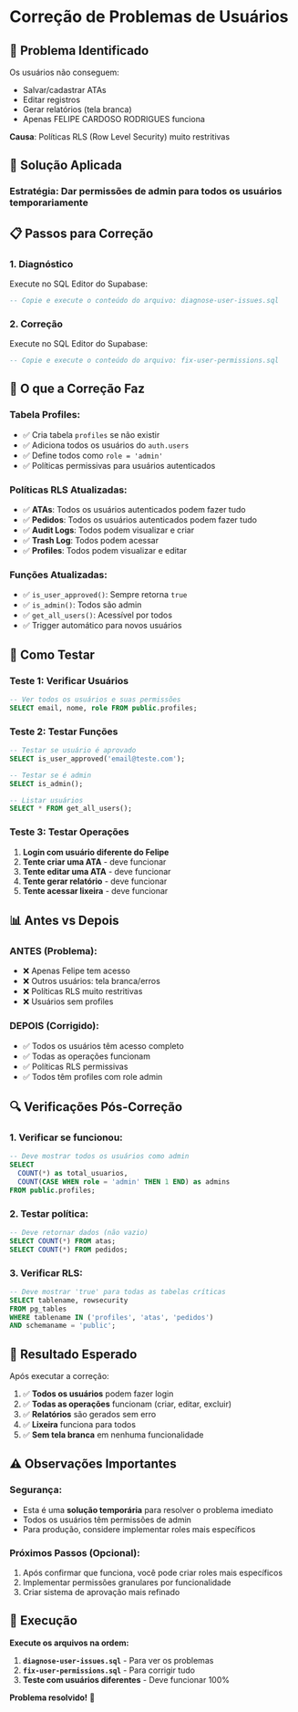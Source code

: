 # Correção de Problemas de Usuários

## 🚨 Problema Identificado

Os usuários não conseguem:
- Salvar/cadastrar ATAs
- Editar registros  
- Gerar relatórios (tela branca)
- Apenas FELIPE CARDOSO RODRIGUES funciona

**Causa**: Políticas RLS (Row Level Security) muito restritivas

## 🔧 Solução Aplicada

### **Estratégia**: Dar permissões de admin para todos os usuários temporariamente

## 📋 Passos para Correção

### **1. Diagnóstico**
Execute no SQL Editor do Supabase:
```sql
-- Copie e execute o conteúdo do arquivo: diagnose-user-issues.sql
```

### **2. Correção**
Execute no SQL Editor do Supabase:
```sql
-- Copie e execute o conteúdo do arquivo: fix-user-permissions.sql
```

## 🎯 O que a Correção Faz

### **Tabela Profiles:**
- ✅ Cria tabela `profiles` se não existir
- ✅ Adiciona todos os usuários do `auth.users`
- ✅ Define todos como `role = 'admin'`
- ✅ Políticas permissivas para usuários autenticados

### **Políticas RLS Atualizadas:**
- ✅ **ATAs**: Todos os usuários autenticados podem fazer tudo
- ✅ **Pedidos**: Todos os usuários autenticados podem fazer tudo  
- ✅ **Audit Logs**: Todos podem visualizar e criar
- ✅ **Trash Log**: Todos podem acessar
- ✅ **Profiles**: Todos podem visualizar e editar

### **Funções Atualizadas:**
- ✅ `is_user_approved()`: Sempre retorna `true`
- ✅ `is_admin()`: Todos são admin
- ✅ `get_all_users()`: Acessível por todos
- ✅ Trigger automático para novos usuários

## 🧪 Como Testar

### **Teste 1: Verificar Usuários**
```sql
-- Ver todos os usuários e suas permissões
SELECT email, nome, role FROM public.profiles;
```

### **Teste 2: Testar Funções**
```sql
-- Testar se usuário é aprovado
SELECT is_user_approved('email@teste.com');

-- Testar se é admin  
SELECT is_admin();

-- Listar usuários
SELECT * FROM get_all_users();
```

### **Teste 3: Testar Operações**
1. **Login com usuário diferente do Felipe**
2. **Tente criar uma ATA** - deve funcionar
3. **Tente editar uma ATA** - deve funcionar
4. **Tente gerar relatório** - deve funcionar
5. **Tente acessar lixeira** - deve funcionar

## 📊 Antes vs Depois

### **ANTES (Problema):**
- ❌ Apenas Felipe tem acesso
- ❌ Outros usuários: tela branca/erros
- ❌ Políticas RLS muito restritivas
- ❌ Usuários sem profiles

### **DEPOIS (Corrigido):**
- ✅ Todos os usuários têm acesso completo
- ✅ Todas as operações funcionam
- ✅ Políticas RLS permissivas
- ✅ Todos têm profiles com role admin

## 🔍 Verificações Pós-Correção

### **1. Verificar se funcionou:**
```sql
-- Deve mostrar todos os usuários como admin
SELECT 
  COUNT(*) as total_usuarios,
  COUNT(CASE WHEN role = 'admin' THEN 1 END) as admins
FROM public.profiles;
```

### **2. Testar política:**
```sql
-- Deve retornar dados (não vazio)
SELECT COUNT(*) FROM atas;
SELECT COUNT(*) FROM pedidos;
```

### **3. Verificar RLS:**
```sql
-- Deve mostrar 'true' para todas as tabelas críticas
SELECT tablename, rowsecurity 
FROM pg_tables 
WHERE tablename IN ('profiles', 'atas', 'pedidos') 
AND schemaname = 'public';
```

## 🚀 Resultado Esperado

Após executar a correção:

1. ✅ **Todos os usuários** podem fazer login
2. ✅ **Todas as operações** funcionam (criar, editar, excluir)
3. ✅ **Relatórios** são gerados sem erro
4. ✅ **Lixeira** funciona para todos
5. ✅ **Sem tela branca** em nenhuma funcionalidade

## ⚠️ Observações Importantes

### **Segurança:**
- Esta é uma **solução temporária** para resolver o problema imediato
- Todos os usuários têm permissões de admin
- Para produção, considere implementar roles mais específicos

### **Próximos Passos (Opcional):**
1. Após confirmar que funciona, você pode criar roles mais específicos
2. Implementar permissões granulares por funcionalidade
3. Criar sistema de aprovação mais refinado

## 🎉 Execução

**Execute os arquivos na ordem:**

1. **`diagnose-user-issues.sql`** - Para ver os problemas
2. **`fix-user-permissions.sql`** - Para corrigir tudo
3. **Teste com usuários diferentes** - Deve funcionar 100%

**Problema resolvido!** 🚀
